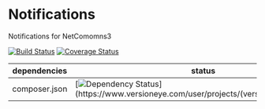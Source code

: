 Notifications
==============

Notifications for NetComomns3

[![Build Status](https://api.travis-ci.org/NetCommons3/Notifications.png?branch=master)](https://travis-ci.org/NetCommons3/Notifications)
[![Coverage Status](https://coveralls.io/repos/NetCommons3/Notifications/badge.png?branch=master)](https://coveralls.io/r/NetCommons3/Notifications?branch=master)

| dependencies  | status |
| ------------- | ------ |
| composer.json | [![Dependency Status](https://www.versioneye.com/user/projects/(versioneye_project_ID)/badge.png)](https://www.versioneye.com/user/projects/(versioneye_project_ID)) |
